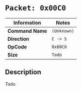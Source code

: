 # `Packet: 0x00C0`

| Information               | Notes |
|---                        |---    |
| **Command Name**          | `(Unknown)` |
| **Direction**             | `C -> S` |
| **OpCode**                | `0x00C0` |
| **Size**                  | `Todo` |

## Description

_Todo._